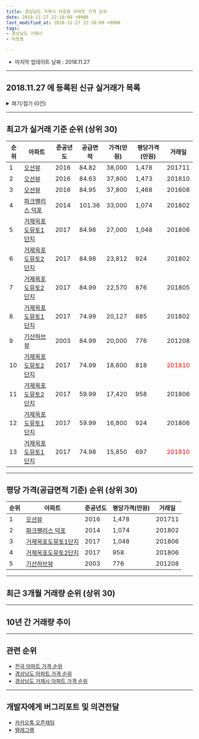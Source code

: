 ```yaml
---
title: 경상남도 거제시 덕포동 아파트 가격 순위
date: 2018-11-27 22:10:09 +0900
last_modified_at: 2018-11-27 22:10:09 +0900
tags:
- 경상남도 거제시
- 덕포동

---
```


* 마지막 업데이트 날짜 : 2018.11.27

---

## 2018.11.27 에 등록된 신규 실거래가 목록

<details>
<summary>펴기/접기 (0건)</summary>
<div markdown="1">

|아파트|준공년도|공급면적|가격(만원)|평당가격(만원)|거래일|
|---|---|---|---|---|---|
|없음||||||


</div>
</details>

---

## 최고가 실거래 기준 순위 (상위 30)


|순위|아파트|준공년도|공급면적|가격(만원)|평당가격(만원)|거래일|
|---|---|---|---|---|---|---|
|1|[오션뷰](https://search.naver.com/search.naver?query=%EA%B2%BD%EC%83%81%EB%82%A8%EB%8F%84+%EA%B1%B0%EC%A0%9C%EC%8B%9C+%EB%8D%95%ED%8F%AC%EB%8F%99+%EC%98%A4%EC%85%98%EB%B7%B0)|2016|84.82|38,000|1,478|201711|
|2|[오션뷰](https://search.naver.com/search.naver?query=%EA%B2%BD%EC%83%81%EB%82%A8%EB%8F%84+%EA%B1%B0%EC%A0%9C%EC%8B%9C+%EB%8D%95%ED%8F%AC%EB%8F%99+%EC%98%A4%EC%85%98%EB%B7%B0)|2016|84.63|37,800|1,473|201610|
|3|[오션뷰](https://search.naver.com/search.naver?query=%EA%B2%BD%EC%83%81%EB%82%A8%EB%8F%84+%EA%B1%B0%EC%A0%9C%EC%8B%9C+%EB%8D%95%ED%8F%AC%EB%8F%99+%EC%98%A4%EC%85%98%EB%B7%B0)|2016|84.95|37,800|1,468|201608|
|4|[파크팰리스 덕포](https://search.naver.com/search.naver?query=%EA%B2%BD%EC%83%81%EB%82%A8%EB%8F%84+%EA%B1%B0%EC%A0%9C%EC%8B%9C+%EB%8D%95%ED%8F%AC%EB%8F%99+%ED%8C%8C%ED%81%AC%ED%8C%B0%EB%A6%AC%EC%8A%A4+%EB%8D%95%ED%8F%AC)|2014|101.36|33,000|1,074|201802|
|5|[거제옥포도뮤토1단지](https://search.naver.com/search.naver?query=%EA%B2%BD%EC%83%81%EB%82%A8%EB%8F%84+%EA%B1%B0%EC%A0%9C%EC%8B%9C+%EB%8D%95%ED%8F%AC%EB%8F%99+%EA%B1%B0%EC%A0%9C%EC%98%A5%ED%8F%AC%EB%8F%84%EB%AE%A4%ED%86%A01%EB%8B%A8%EC%A7%80)|2017|84.98|27,000|1,048|201806|
|6|[거제옥포도뮤토2단지](https://search.naver.com/search.naver?query=%EA%B2%BD%EC%83%81%EB%82%A8%EB%8F%84+%EA%B1%B0%EC%A0%9C%EC%8B%9C+%EB%8D%95%ED%8F%AC%EB%8F%99+%EA%B1%B0%EC%A0%9C%EC%98%A5%ED%8F%AC%EB%8F%84%EB%AE%A4%ED%86%A02%EB%8B%A8%EC%A7%80)|2017|84.98|23,812|924|201802|
|7|[거제옥포도뮤토2단지](https://search.naver.com/search.naver?query=%EA%B2%BD%EC%83%81%EB%82%A8%EB%8F%84+%EA%B1%B0%EC%A0%9C%EC%8B%9C+%EB%8D%95%ED%8F%AC%EB%8F%99+%EA%B1%B0%EC%A0%9C%EC%98%A5%ED%8F%AC%EB%8F%84%EB%AE%A4%ED%86%A02%EB%8B%A8%EC%A7%80)|2017|84.99|22,570|876|201805|
|8|[거제옥포도뮤토1단지](https://search.naver.com/search.naver?query=%EA%B2%BD%EC%83%81%EB%82%A8%EB%8F%84+%EA%B1%B0%EC%A0%9C%EC%8B%9C+%EB%8D%95%ED%8F%AC%EB%8F%99+%EA%B1%B0%EC%A0%9C%EC%98%A5%ED%8F%AC%EB%8F%84%EB%AE%A4%ED%86%A01%EB%8B%A8%EC%A7%80)|2017|74.99|20,127|885|201802|
|9|[기산하브뷰](https://search.naver.com/search.naver?query=%EA%B2%BD%EC%83%81%EB%82%A8%EB%8F%84+%EA%B1%B0%EC%A0%9C%EC%8B%9C+%EB%8D%95%ED%8F%AC%EB%8F%99+%EA%B8%B0%EC%82%B0%ED%95%98%EB%B8%8C%EB%B7%B0)|2003|84.99|20,000|776|201208|
|10|[거제옥포도뮤토2단지](https://search.naver.com/search.naver?query=%EA%B2%BD%EC%83%81%EB%82%A8%EB%8F%84+%EA%B1%B0%EC%A0%9C%EC%8B%9C+%EB%8D%95%ED%8F%AC%EB%8F%99+%EA%B1%B0%EC%A0%9C%EC%98%A5%ED%8F%AC%EB%8F%84%EB%AE%A4%ED%86%A02%EB%8B%A8%EC%A7%80)|2017|74.99|18,600|818|<span style="color:red">201810</span>|
|11|[거제옥포도뮤토2단지](https://search.naver.com/search.naver?query=%EA%B2%BD%EC%83%81%EB%82%A8%EB%8F%84+%EA%B1%B0%EC%A0%9C%EC%8B%9C+%EB%8D%95%ED%8F%AC%EB%8F%99+%EA%B1%B0%EC%A0%9C%EC%98%A5%ED%8F%AC%EB%8F%84%EB%AE%A4%ED%86%A02%EB%8B%A8%EC%A7%80)|2017|59.99|17,420|958|201806|
|12|[거제옥포도뮤토1단지](https://search.naver.com/search.naver?query=%EA%B2%BD%EC%83%81%EB%82%A8%EB%8F%84+%EA%B1%B0%EC%A0%9C%EC%8B%9C+%EB%8D%95%ED%8F%AC%EB%8F%99+%EA%B1%B0%EC%A0%9C%EC%98%A5%ED%8F%AC%EB%8F%84%EB%AE%A4%ED%86%A01%EB%8B%A8%EC%A7%80)|2017|59.99|16,800|924|201806|
|13|[거제옥포도뮤토1단지](https://search.naver.com/search.naver?query=%EA%B2%BD%EC%83%81%EB%82%A8%EB%8F%84+%EA%B1%B0%EC%A0%9C%EC%8B%9C+%EB%8D%95%ED%8F%AC%EB%8F%99+%EA%B1%B0%EC%A0%9C%EC%98%A5%ED%8F%AC%EB%8F%84%EB%AE%A4%ED%86%A01%EB%8B%A8%EC%A7%80)|2017|74.98|15,850|697|<span style="color:red">201810</span>|


---

## 평당 가격(공급면적 기준) 순위 (상위 30)


|순위|아파트|준공년도|평당가격(만원)|거래일|
|---|---|---|---|---|
|1|[오션뷰](https://search.naver.com/search.naver?query=%EA%B2%BD%EC%83%81%EB%82%A8%EB%8F%84+%EA%B1%B0%EC%A0%9C%EC%8B%9C+%EB%8D%95%ED%8F%AC%EB%8F%99+%EC%98%A4%EC%85%98%EB%B7%B0)|2016|1,478|201711|
|2|[파크팰리스 덕포](https://search.naver.com/search.naver?query=%EA%B2%BD%EC%83%81%EB%82%A8%EB%8F%84+%EA%B1%B0%EC%A0%9C%EC%8B%9C+%EB%8D%95%ED%8F%AC%EB%8F%99+%ED%8C%8C%ED%81%AC%ED%8C%B0%EB%A6%AC%EC%8A%A4+%EB%8D%95%ED%8F%AC)|2014|1,074|201802|
|3|[거제옥포도뮤토1단지](https://search.naver.com/search.naver?query=%EA%B2%BD%EC%83%81%EB%82%A8%EB%8F%84+%EA%B1%B0%EC%A0%9C%EC%8B%9C+%EB%8D%95%ED%8F%AC%EB%8F%99+%EA%B1%B0%EC%A0%9C%EC%98%A5%ED%8F%AC%EB%8F%84%EB%AE%A4%ED%86%A01%EB%8B%A8%EC%A7%80)|2017|1,048|201806|
|4|[거제옥포도뮤토2단지](https://search.naver.com/search.naver?query=%EA%B2%BD%EC%83%81%EB%82%A8%EB%8F%84+%EA%B1%B0%EC%A0%9C%EC%8B%9C+%EB%8D%95%ED%8F%AC%EB%8F%99+%EA%B1%B0%EC%A0%9C%EC%98%A5%ED%8F%AC%EB%8F%84%EB%AE%A4%ED%86%A02%EB%8B%A8%EC%A7%80)|2017|958|201806|
|5|[기산하브뷰](https://search.naver.com/search.naver?query=%EA%B2%BD%EC%83%81%EB%82%A8%EB%8F%84+%EA%B1%B0%EC%A0%9C%EC%8B%9C+%EB%8D%95%ED%8F%AC%EB%8F%99+%EA%B8%B0%EC%82%B0%ED%95%98%EB%B8%8C%EB%B7%B0)|2003|776|201208|


---

## 최근 3개월 거래량 순위 (상위 30)


<div style="width:100%;">
    <canvas id="deal_count_ranking" height="26"></canvas>
</div>


<script>
new Chart(document.getElementById("deal_count_ranking"), {
    type: 'horizontalBar',
    data: {
        labels: ['거제옥포도뮤토2단지', '거제옥포도뮤토1단지'],
        datasets: [{
            label: '실거래 수',
            data: [5, 3],
            borderColor: "rgba(255, 0, 128, 1)",
            backgroundColor: "rgba(255, 0, 128, 0.5)",
            fill: false,
        }]
    },
    options: {
        responsive: true,
        title: {
            display: true,
            text: '최근 3개월 거래량 순위'
        },
        tooltips: {
            mode: 'index',
            intersect: false,
            callbacks: {
                title: function(tooltipItems, data) {
                    return "실거래 수:";
                },
                label: function(tooltipItem, data) {
                    return data.labels[tooltipItem.index] + ": " + tooltipItem.xLabel;
                }
            }
        },
        hover: {
            mode: 'nearest',
            intersect: true
        },
        scales: {
            xAxes: [{
                display: true,
                scaleLabel: {
                    display: true,
                    labelString: '실거래 수'
                },
                ticks: {
                    suggestedMin: 0,
                }
            }],
            yAxes: [{
                display: true,
                ticks: {
                    autoSkip: false,
                    callback: function(value, index, values) {
                        if (value.length > 10)
                            return value.substr(0, 8) + "...";
                        else
                            return value;
                    }
                },
                scaleLabel: {
                    display: false,
                }
            }]
        }
    }
});

</script>


---

## 10년 간 거래량 추이


<div style="width:100%;">
    <canvas id="deal_progress" height="300"></canvas>
</div>

<script>
new Chart(document.getElementById("deal_progress"), {
    type: 'line',
    data: {
        labels: ['200811','200812','200901','200902','200903','200904','200905','200906','200907','200908','200909','200910','200911','200912','201001','201002','201003','201004','201005','201006','201007','201008','201009','201010','201011','201012','201101','201102','201103','201104','201105','201106','201107','201108','201109','201110','201111','201112','201201','201202','201203','201204','201205','201206','201207','201208','201209','201210','201211','201212','201301','201302','201303','201304','201305','201306','201307','201308','201309','201310','201311','201312','201401','201402','201403','201404','201405','201406','201407','201408','201409','201410','201411','201412','201501','201502','201503','201504','201505','201506','201507','201508','201509','201510','201511','201512','201601','201602','201603','201604','201605','201606','201607','201608','201609','201610','201611','201612','201701','201702','201703','201704','201705','201706','201707','201708','201709','201710','201711','201712','201801','201802','201803','201804','201805','201806','201807','201808','201809','201810','201811'],
        datasets: [{
            label: '실거래 수',
            pointRadius: 1,
            data: [0, 0, 0, 0, 0, 1, 0, 0, 0, 0, 1, 1, 0, 1, 0, 0, 1, 0, 2, 0, 0, 0, 0, 0, 0, 0, 0, 0, 0, 0, 0, 0, 1, 0, 0, 1, 0, 0, 0, 0, 0, 0, 0, 1, 0, 1, 0, 1, 0, 0, 0, 0, 0, 0, 0, 0, 0, 0, 0, 0, 0, 0, 1, 0, 0, 0, 0, 0, 0, 1, 0, 0, 0, 0, 0, 0, 0, 0, 0, 0, 0, 0, 0, 1, 1, 0, 1, 1, 2, 1, 0, 0, 0, 2, 15, 12, 1, 0, 0, 0, 0, 1, 0, 1, 0, 1, 0, 0, 1, 0, 0, 3, 1, 2, 1, 8, 2, 4, 2, 6, 0],
            borderColor: "rgba(255, 201, 14, 1)",
            backgroundColor: "rgba(255, 201, 14, 0.5)",
            fill: true,
        }]
    },
    options: {
        responsive: true,
        title: {
            display: true,
            text: '10년간 거래량 추이'
        },
        tooltips: {
            mode: 'index',
            intersect: false,
        },
        hover: {
            mode: 'nearest',
            intersect: true
        },
        scales: {
            xAxes: [{
                display: true,
                scaleLabel: {
                    display: true,
                    labelString: '년/월'
                }
            }],
            yAxes: [{
                display: true,
                ticks: {
                    suggestedMin: 0,
                },
                scaleLabel: {
                    display: true,
                    labelString: '실거래 수'
                }
            }]
        }
    }
});

</script>


---

## 관련 순위

- [전국 아파트 가격 순위](https://inasie.github.io/apt-ranking/전국)
- [경상남도 아파트 가격 순위](https://inasie.github.io/apt-ranking/경상남도)
- [경상남도 거제시 아파트 가격 순위](https://inasie.github.io/apt-ranking/경상남도-거제시)


---

## 개발자에게 버그리포트 및 의견전달

- [카카오톡 오픈채팅](https://open.kakao.com/o/gLJUAP4)
- [텔레그램](https://t.me/inasie)

